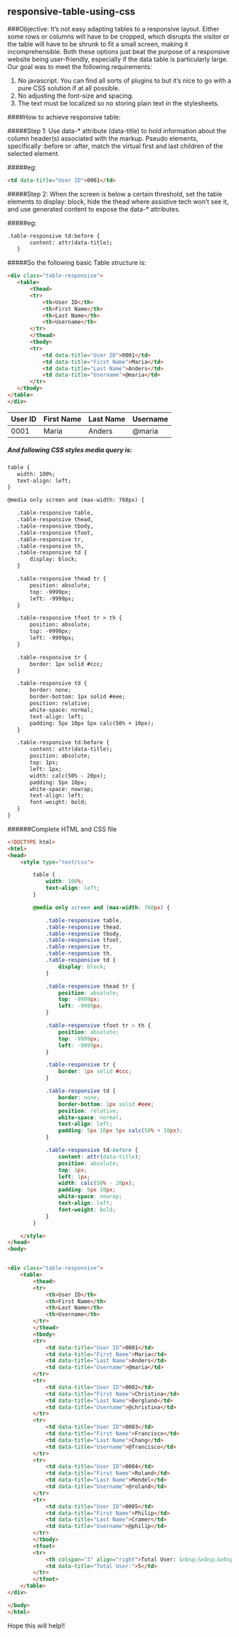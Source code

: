 ## responsive-table-using-css
###Objective:
It’s not easy adapting tables to a responsive layout. Either some rows or columns will have to be cropped, which disrupts the visitor or the table will have to be shrunk to fit a small screen, making it incomprehensible. Both these options just beat the purpose of a responsive website being user-friendly, especially if the data table is particularly large. Our goal was to meet the following requirements:

1. No javascript. You can find all sorts of plugins to but it’s nice to go with a pure CSS solution if at all possible.
2. No adjusting the font-size and spacing.
3. The text must be localized so no storing plain text in the stylesheets.

####How to achieve responsive table:

#####Step 1: 
Use data-* attribute (data-title) to hold information about the column header(s) associated with the markup. Pseudo elements, specifically :before or :after, match the virtual first and last children of the selected element.

#####eg:
```HTML
<td data-title="User ID">0001</td>
```

#####Step 2:
When the screen is below a certain threshold, set the table elements to display: block, hide the thead where assistive tech won’t see it, and use generated content to expose the data-* attributes. 

#####eg:
```HTML
.table-responsive td:before {
       content: attr(data-title);
   }
```
#####So the following basic Table structure is:
```HTML
<div class="table-responsive">
   <table>
       <thead>
       <tr>
           <th>User ID</th>
           <th>First Name</th>
           <th>Last Name</th>
           <th>Username</th>
       </tr>
       </thead>
       <tbody>
       <tr>
           <td data-title="User ID">0001</td>
           <td data-title="First Name">Maria</td>
           <td data-title="Last Name">Anders</td>
           <td data-title="Username">@maria</td>
       </tr>
   </tbody>
</table>
</div>
```

<div class="table-responsive">
   <table>
       <thead>
       <tr>
           <th>User ID</th>
           <th>First Name</th>
           <th>Last Name</th>
           <th>Username</th>
       </tr>
       </thead>
       <tbody>
       <tr>
           <td data-title="User ID">0001</td>
           <td data-title="First Name">Maria</td>
           <td data-title="Last Name">Anders</td>
           <td data-title="Username">@maria</td>
       </tr>
   </tbody>
</table>
</div>


##### And following CSS styles media query is:

```HTML
table {
   width: 100%;
   text-align: left;
}

@media only screen and (max-width: 768px) {

   .table-responsive table,
   .table-responsive thead,
   .table-responsive tbody,
   .table-responsive tfoot,
   .table-responsive tr,
   .table-responsive th,
   .table-responsive td {
       display: block;
   }

   .table-responsive thead tr {
       position: absolute;
       top: -9999px;
       left: -9999px;
   }

   .table-responsive tfoot tr > th {
       position: absolute;
       top: -9999px;
       left: -9999px;
   }

   .table-responsive tr {
       border: 1px solid #ccc;
   }

   .table-responsive td {
       border: none;
       border-bottom: 1px solid #eee;
       position: relative;
       white-space: normal;
       text-align: left;
       padding: 5px 10px 5px calc(50% + 10px);
   }

   .table-responsive td:before {
       content: attr(data-title);
       position: absolute;
       top: 1px;
       left: 1px;
       width: calc(50% - 20px);
       padding: 5px 10px;
       white-space: nowrap;
       text-align: left;
       font-weight: bold;
   }
}
```

######Complete HTML and CSS file


```HTML
<!DOCTYPE html>
<html>
<head>
    <style type="text/css">

        table {
            width: 100%;
            text-align: left;
        }

        @media only screen and (max-width: 768px) {

            .table-responsive table,
            .table-responsive thead,
            .table-responsive tbody,
            .table-responsive tfoot,
            .table-responsive tr,
            .table-responsive th,
            .table-responsive td {
                display: block;
            }

            .table-responsive thead tr {
                position: absolute;
                top: -9999px;
                left: -9999px;
            }

            .table-responsive tfoot tr > th {
                position: absolute;
                top: -9999px;
                left: -9999px;
            }

            .table-responsive tr {
                border: 1px solid #ccc;
            }

            .table-responsive td {
                border: none;
                border-bottom: 1px solid #eee;
                position: relative;
                white-space: normal;
                text-align: left;
                padding: 5px 10px 5px calc(50% + 10px);
            }

            .table-responsive td:before {
                content: attr(data-title);
                position: absolute;
                top: 1px;
                left: 1px;
                width: calc(50% - 20px);
                padding: 5px 10px;
                white-space: nowrap;
                text-align: left;
                font-weight: bold;
            }
        }

    </style>
</head>
<body>


<div class="table-responsive">
    <table>
        <thead>
        <tr>
            <th>User ID</th>
            <th>First Name</th>
            <th>Last Name</th>
            <th>Username</th>
        </tr>
        </thead>
        <tbody>
        <tr>
            <td data-title="User ID">0001</td>
            <td data-title="First Name">Maria</td>
            <td data-title="Last Name">Anders</td>
            <td data-title="Username">@maria</td>
        </tr>
        <tr>
            <td data-title="User ID">0002</td>
            <td data-title="First Name">Christina</td>
            <td data-title="Last Name">Berglund</td>
            <td data-title="Username">@christina</td>
        </tr>
        <tr>
            <td data-title="User ID">0003</td>
            <td data-title="First Name">Francisco</td>
            <td data-title="Last Name">Chang</td>
            <td data-title="Username">@francisco</td>
        </tr>
        <tr>
            <td data-title="User ID">0004</td>
            <td data-title="First Name">Roland</td>
            <td data-title="Last Name">Mendel</td>
            <td data-title="Username">@roland</td>
        </tr>
        <tr>
            <td data-title="User ID">0005</td>
            <td data-title="First Name">Philip</td>
            <td data-title="Last Name">Cramer</td>
            <td data-title="Username">@philip</td>
        </tr>
        </tbody>
        <tfoot>
        <tr>
            <th colspan="3" align="right">Total User: &nbsp;&nbsp;&nbsp;&nbsp;&nbsp;</th>
            <td data-title="Total User:">5</td>
        </tr>
        </tfoot>
    </table>
</div>

</body>
</html>
```

Hope this will help!!


